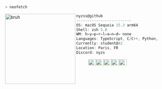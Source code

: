 <!-- #### I'm currently looking for an internship. Contact me via [email](mailto:oknakoca@gmail.com) or [LinkedIn](https://www.linkedin.com/in/okankoca/)! -->

```zsh
> neofetch
```

<img align="left" src="catTwo.jpeg" alt="bruh" width="228" />
<!-- ![cropped_wall](https://github.com/nyzss/nyzss/assets/81782738/8c6c6423-83b4-4eb5-81e4-14cc7ac773c9) -->

```csharp
nyzss@github
-------------------------
OS: macOS Sequoia 15.3 arm64
Shell: zsh 5.8
WM: h̶y̶p̶r̶l̶a̶n̶d̶ none
Languages: TypeScript, C/C++, Python, Rust
Currently: student@42
Location: Paris, FR
Discord: nyzs
```
<p align="left">
  &nbsp; &nbsp; &nbsp; &nbsp; &nbsp;
  <img alt="#022859" src="https://placehold.co/15/022859/000000?text=\n" width="25" height="20" /><img alt="#193140" src="https://placehold.co/15/193140/000000?text=\n" width="25" height="20" /><img alt="#3D6373" src="https://placehold.co/15/3D6373/000000?text=\n" width="25" height="20" /><img alt="#F2865E" src="https://placehold.co/15/F2865E/000000?text=\n" width="25" height="20" /><img alt="#A67C6D" src="https://placehold.co/15/A67C6D/000000?text=\n" width="25" height="20" />
</p>